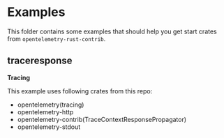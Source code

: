 # Examples
This folder contains some examples that should help you get start crates from `opentelemetry-rust-contrib`.

## traceresponse
**Tracing**

This example uses following crates from this repo:
- opentelemetry(tracing)
- opentelemetry-http
- opentelemetry-contrib(TraceContextResponsePropagator)
- opentelemetry-stdout
